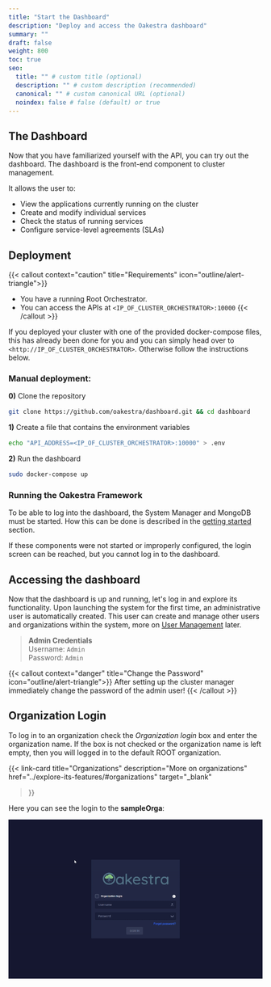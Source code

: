 ```yaml
---
title: "Start the Dashboard"
description: "Deploy and access the Oakestra dashboard"
summary: ""
draft: false
weight: 800
toc: true
seo:
  title: "" # custom title (optional)
  description: "" # custom description (recommended)
  canonical: "" # custom canonical URL (optional)
  noindex: false # false (default) or true
---
```


## The Dashboard

Now that you have familiarized yourself with the API, you can try out the dashboard. The dashboard is the front-end component to cluster management.

It allows the user to:
- View the applications currently running on the cluster
- Create and modify individual services
- Check the status of running services
- Configure service-level agreements (SLAs)

## Deployment

{{< callout context="caution" title="Requirements" icon="outline/alert-triangle">}}
- You have a running Root Orchestrator.
- You can access the APIs at `<IP_OF_CLUSTER_ORCHESTRATOR>:10000`
{{< /callout >}}

If you deployed your cluster with one of the provided docker-compose files, this has already been done for you and you can simply head over to `<http://IP_OF_CLUSTER_ORCHESTRATOR>`. Otherwise follow the instructions below.

### Manual deployment:

**0)** Clone the repository

```bash
git clone https://github.com/oakestra/dashboard.git && cd dashboard
```

**1)** Create a file that contains the environment variables

```bash
echo "API_ADDRESS=<IP_OF_CLUSTER_ORCHESTRATOR>:10000" > .env
```

**2)** Run the dashboard

```bash
sudo docker-compose up
```

### Running the Oakestra Framework

To be able to log into the dashboard, the System Manager and MongoDB must be started. 
How this can be done is described in the [getting started](../../getting-started/deploy-your-first-oakestra-cluster/) section.

If these components were not started or improperly configured, the login screen can be reached, but you cannot log in to the dashboard.

## Accessing the dashboard

Now that the dashboard is up and running, let's log in and explore its functionality.
Upon launching the system for the first time, an administrative user is automatically created.
This user can create and manage other users and organizations within the system, more on [User Management](../explore-its-features/#user-management) later.

> **Admin Credentials**\
> Username: `Admin`\
> Password: `Admin`

{{< callout context="danger" title="Change the Password" icon="outline/alert-triangle">}}
After setting up the cluster manager immediately change the password of the admin user!
{{< /callout >}}

## Organization Login

<!-- Todo: What is an organization? -->
To log in to an organization check the *Organization login* box and enter the organization name. If the box is not checked or the organization
name is left empty, then you will logged in to the default ROOT organization.

{{< link-card
  title="Organizations"
  description="More on organizations"
  href="../explore-its-features/#organizations"
  target="_blank"
>}}

Here you can see the login to the **sampleOrga**:

![](login-organisation.gif)
